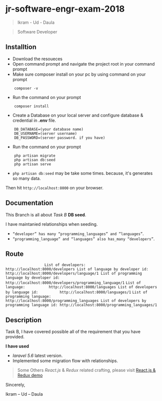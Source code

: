 # jr-software-engr-exam-2018

> Ikram - Ud - Daula

> Software Developer


## Installtion
- Download the resoueces
- Open command prompt and navigate the project root in your command prompt
- Make sure composer install on your pc by using command on your prompt
```
    composer -v
```
- Run the command on your prompt
```
    composer install
```
- Create a Database on your local server and configure database & credential in **.env** file.
```
    DB_DATABASE=(your database name)
    DB_USERNAME=(server username)
    DB_PASSWORD=(server password. if you have)
```
- Run the command on your prompt
```
    php artisan migrate
    php artisan db:seed
    php artisan serve
```
- `php artisan db:seed` may be take some times. because, it's generates so many data.

Then hit `http://localhost:8000` on your browser.

## Documentation
This Branch is all about *Task B* **DB seed**.

I have maintanied relationships when seeding.

- `“developer” has many “programming_languages” and ”languages”`.
- `“programming_language” and “languages” also has_many “developers”`.

## Route
``                   List of developers:        http://localhost:8000/developers
         List of language by developer id:      http://localhost:8000/developers/language/1
 List of programming language by developer id:  http://localhost:8000/developers/programming_language/1
``
``
                    List of language:           http://localhost:8000/languages
    List of developers by language id:          http://localhost:8000/languages/1
``
``
        List of programming language:           http://localhost:8000/programming_languages
 List of developers by programming language id: http://localhost:8000/programming_languages/1
``



## Description
Task B, I have covered possible all of the requirement that you have provided.

**I have used**

- *laravel 5.6* latest version.
- Implemented some migration flow with relationships.

> Some Others *React.js* & *Redux* related crafting, please visit [React.js & Redux demo](https://ikram-ud-daula.herokuapp.com/)





Sincerely,

Ikram – Ud – Daula



